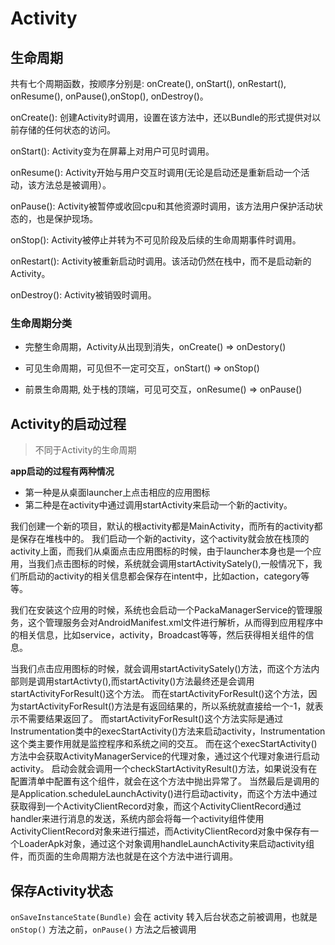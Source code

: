 # Activity

## 生命周期

共有七个周期函数，按顺序分别是: onCreate(), onStart(), onRestart(), onResume(), onPause(),onStop(), onDestroy()。

onCreate(): 创建Activity时调用，设置在该方法中，还以Bundle的形式提供对以前存储的任何状态的访问。

onStart(): Activity变为在屏幕上对用户可见时调用。

onResume(): Activity开始与用户交互时调用(无论是启动还是重新启动一个活动，该方法总是被调用）。

onPause(): Activity被暂停或收回cpu和其他资源时调用，该方法用户保护活动状态的，也是保护现场。

onStop(): Activity被停止并转为不可见阶段及后续的生命周期事件时调用。

onRestart(): Activity被重新启动时调用。该活动仍然在栈中，而不是启动新的Activity。

onDestroy(): Activity被销毁时调用。

### 生命周期分类

- 完整生命周期，Activity从出现到消失，onCreate() => onDestory()

- 可见生命周期，可见但不一定可交互，onStart() => onStop()

- 前景生命周期, 处于栈的顶端，可见可交互，onResume() => onPause()


## Activity的启动过程

> 不同于Activity的生命周期

**app启动的过程有两种情况**
- 第一种是从桌面launcher上点击相应的应用图标
- 第二种是在activity中通过调用startActivity来启动一个新的activity。

我们创建一个新的项目，默认的根activity都是MainActivity，而所有的activity都是保存在堆栈中的。
我们启动一个新的activity，这个activity就会放在栈顶的activity上面，而我们从桌面点击应用图标的时候，由于launcher本身也是一个应用，当我们点击图标的时候，系统就会调用startActivitySately(),一般情况下，我们所启动的activity的相关信息都会保存在intent中，比如action，category等等。

我们在安装这个应用的时候，系统也会启动一个PackaManagerService的管理服务，这个管理服务会对AndroidManifest.xml文件进行解析，从而得到应用程序中的相关信息，比如service，activity，Broadcast等等，然后获得相关组件的信息。

当我们点击应用图标的时候，就会调用startActivitySately()方法，而这个方法内部则是调用startActivty(),而startActivity()方法最终还是会调用startActivityForResult()这个方法。
而在startActivityForResult()这个方法，因为startActivityForResult()方法是有返回结果的，所以系统就直接给一个-1，就表示不需要结果返回了。
而startActivityForResult()这个方法实际是通过Instrumentation类中的execStartActivity()方法来启动activity，Instrumentation这个类主要作用就是监控程序和系统之间的交互。
而在这个execStartActivity()方法中会获取ActivityManagerService的代理对象，通过这个代理对象进行启动activity。
启动会就会调用一个checkStartActivityResult()方法，如果说没有在配置清单中配置有这个组件，就会在这个方法中抛出异常了。
当然最后是调用的是Application.scheduleLaunchActivity()进行启动activity，而这个方法中通过获取得到一个ActivityClientRecord对象，而这个ActivityClientRecord通过handler来进行消息的发送，系统内部会将每一个activity组件使用ActivityClientRecord对象来进行描述，而ActivityClientRecord对象中保存有一个LoaderApk对象，通过这个对象调用handleLaunchActivity来启动activity组件，而页面的生命周期方法也就是在这个方法中进行调用。

## 保存Activity状态
`onSaveInstanceState(Bundle)` 会在 activity 转入后台状态之前被调用，也就是 `onStop()` 方法之前，`onPause()` 方法之后被调用